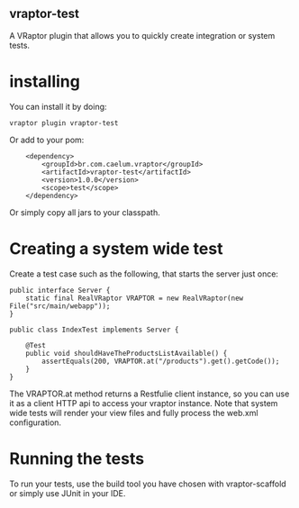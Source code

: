 ## vraptor-test

A VRaptor plugin that allows you to quickly create integration or system tests.

# installing

You can install it by doing:

	vraptor plugin vraptor-test
	
Or add to your pom:

		<dependency>
			<groupId>br.com.caelum.vraptor</groupId>
			<artifactId>vraptor-test</artifactId>
			<version>1.0.0</version>
			<scope>test</scope>
		</dependency>
		
Or simply copy all jars to your classpath.
		
# Creating a system wide test

Create a test case such as the following, that starts the server just once:

	public interface Server {
		static final RealVRaptor VRAPTOR = new RealVRaptor(new File("src/main/webapp")); 
	}
	
	public class IndexTest implements Server {
	
		@Test
		public void shouldHaveTheProductsListAvailable() {
			assertEquals(200, VRAPTOR.at("/products").get().getCode());
		}
	}
	
The VRAPTOR.at method returns a Restfulie client instance, so you can use it as a client
HTTP api to access your vraptor instance. Note that system wide tests will render your view
files and fully process the web.xml configuration.

# Running the tests
		
To run your tests, use the build tool you have chosen with vraptor-scaffold or simply use JUnit in your IDE.
